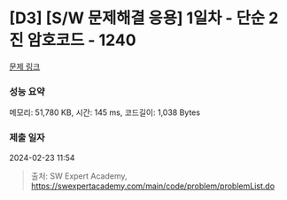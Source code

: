 # [D3] [S/W 문제해결 응용] 1일차 - 단순 2진 암호코드 - 1240 

[문제 링크](https://swexpertacademy.com/main/code/problem/problemDetail.do?contestProbId=AV15FZuqAL4CFAYD) 

### 성능 요약

메모리: 51,780 KB, 시간: 145 ms, 코드길이: 1,038 Bytes

### 제출 일자

2024-02-23 11:54



> 출처: SW Expert Academy, https://swexpertacademy.com/main/code/problem/problemList.do